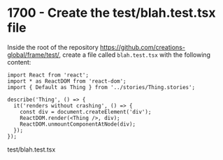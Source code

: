 # 1700 - Create the test/blah.test.tsx file

Inside the root of the repository https://github.com/creations-global/frame/test/, create a file called ```blah.test.tsx``` with the following content:

```
import React from 'react';
import * as ReactDOM from 'react-dom';
import { Default as Thing } from '../stories/Thing.stories';

describe('Thing', () => {
  it('renders without crashing', () => {
    const div = document.createElement('div');
    ReactDOM.render(<Thing />, div);
    ReactDOM.unmountComponentAtNode(div);
  });
});
```
test/blah.test.tsx
